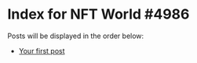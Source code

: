 # Index for NFT World #4986
Posts will be displayed in the order below:

- [Your first post](./001-first.md)

